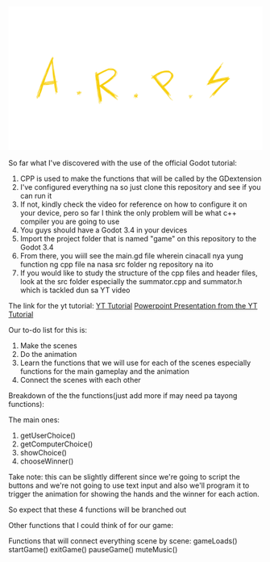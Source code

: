 <img src="./game/buttons/(No BG) Logo.png">

So far what I've discovered with the use of the official Godot tutorial:

1. CPP is used to make the functions that will be called by the GDextension
2. I've configured everything na so just clone this repository and see if you can run it
4. If not, kindly check the video for reference on how to configure it on your device, pero so far I think the only problem will be what c++ compiler you are going to use
5. You guys should have a Godot 3.4 in your devices
6. Import the project folder that is named "game" on this repository to the Godot 3.4
7. From there, you wiill see the main.gd file wherein cinacall nya yung function ng cpp file na nasa src folder ng repository na ito
8. If you would like to study the structure of the cpp files and header files, look at the src folder especially the summator.cpp and summator.h which is tackled dun sa YT video 

The link for the yt tutorial:
<a href="https://www.youtube.com/watch?v=4R0uoBJ5XSk">YT Tutorial</a>
<a href="https://docs.google.com/presentation/d/1bkAcMLfBbDl3Nq7iMIEwmxs7qZebyoSxc7gIIO3QEWg/edit#slide=id.g2f98118b4ff_0_8">Powerpoint Presentation from the YT Tutorial</a>

Our to-do list for this is:

1. Make the scenes
2. Do the animation
3. Learn the functions that we will use for each of the scenes especially functions for the main gameplay and the animation
4. Connect the scenes with each other

Breakdown of the the functions(just add more if may need pa tayong functions):

The main ones:
1. getUserChoice()
2. getComputerChoice()
3. showChoice()
4. chooseWinner()

Take note: this can be slightly different since we're going to script the buttons and we're not going to use text input and also we'll program it to trigger the animation for showing the hands and the winner for each action.

So expect that these 4 functions will be branched out

Other functions that I could think of for our game:

Functions that will connect everything scene by scene:
gameLoads()
startGame()
exitGame()
pauseGame()
muteMusic()


